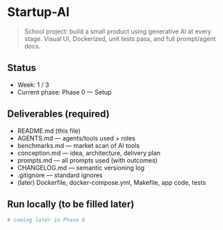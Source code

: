 # Startup-AI

> School project: build a small product using generative AI at every stage. Visual UI, Dockerized, unit tests pass, and full prompt/agent docs.

## Status
- Week: 1 / 3
- Current phase: Phase 0 — Setup

## Deliverables (required)
- README.md (this file)
- AGENTS.md — agents/tools used + roles
- benchmarks.md — market scan of AI tools
- conception.md — idea, architecture, delivery plan
- prompts.md — all prompts used (with outcomes)
- CHANGELOG.md — semantic versioning log
- .gitignore — standard ignores
- (later) Dockerfile, docker-compose.yml, Makefile, app code, tests

## Run locally (to be filled later)
```bash
# coming later in Phase 6
